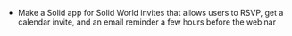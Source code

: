 * Make a Solid app for Solid World invites that allows users to RSVP, get a calendar invite, and an email reminder a few hours before the webinar 
